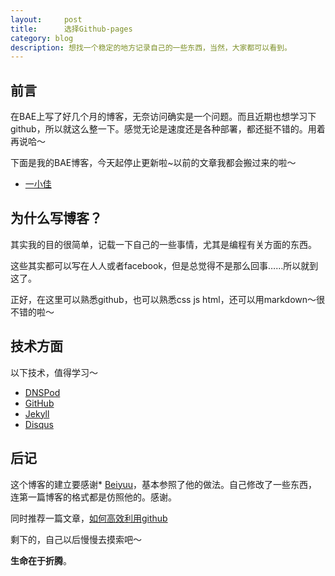 ```yaml
---
layout:     post
title:      选择Github-pages
category: blog
description: 想找一个稳定的地方记录自己的一些东西，当然，大家都可以看到。
---
```


## 前言

在BAE上写了好几个月的博客，无奈访问确实是一个问题。而且近期也想学习下github，所以就这么整一下。感觉无论是速度还是各种部署，都还挺不错的。用着再说哈～

下面是我的BAE博客，今天起停止更新啦~以前的文章我都会搬过来的啦～

* [一小佳][]


## 为什么写博客？

其实我的目的很简单，记载一下自己的一些事情，尤其是编程有关方面的东西。

这些其实都可以写在人人或者facebook，但是总觉得不是那么回事……所以就到这了。

正好，在这里可以熟悉github，也可以熟悉css js html，还可以用markdown～很不错的啦～

## 技术方面

以下技术，值得学习～

* [DNSPod][]
* [GitHub][]
* [Jekyll][]
* [Disqus][]

## 后记

这个博客的建立要感谢* [Beiyuu][]，基本参照了他的做法。自己修改了一些东西，连第一篇博客的格式都是仿照他的。感谢。

同时推荐一篇文章，[如何高效利用github][]

剩下的，自己以后慢慢去摸索吧～

**生命在于折腾**。

[BeiYuu]:    http://beiyuu.com  "BeiYuu"
[一小佳]:   http://yijia007.duapp.com/   "一小佳"
[GitHub]: http://github.com "Github:social coding"
[Jekyll]:   https://github.com/mojombo/jekyll
[Disqus]: http://disqus.com "Disqus"
[DNSPod]: http://dnspod.cn "DNSPod"
[如何高效利用github]: http://www.yangzhiping.com/tech/github.html "Github"
